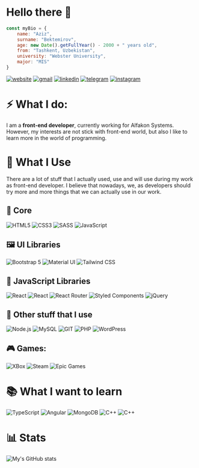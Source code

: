 # Hello there 👋

```js
const myBio = {
    name: "Aziz",
    surname: "Bektemirov",
    age: new Date().getFullYear() - 2000 + " years old",
    from: "Tashkent, Uzbekistan",
    university: "Webster University",
    major: "MIS"
}
```

[![website](https://img.shields.io/badge/-My%20site-000?style=for-the-badge&logo=github)](https://negativ-64.github.io/portfolio/)
[![gmail](https://img.shields.io/badge/-bektemirovaziz64%40yandex.com-000?style=for-the-badge&logo=gmail)](mailto:devismoilov@gmail.com)
[![linkedin](https://img.shields.io/badge/-LinkedIn-000?style=for-the-badge&logo=linkedin&logoColor=blue)](https://www.linkedin.com/in/aziz-bektemirov-0336181a5/)
[![telegram](https://img.shields.io/badge/-Telegram-000?style=for-the-badge&logo=telegram)](https://t.me/Rick_Decart)
[![instagram](https://img.shields.io/badge/-Instagram-000?style=for-the-badge&logo=instagram)](https://www.instagram.com/aza.smaktun/)

# ⚡️ What I do:

I am a <strong>front-end developer</strong>, currently working for Alfakon Systems. However, my interests are not stick with front-end world, but also I like to learn more in the world of programming.

# 🚀 What I Use

There are a lot of stuff that I actually used, use and will use during my work as front-end developer. I believe that nowadays, we, as developers should try more and more things that we can actually use in our work.
## 📰 Core
![HTML5](https://img.shields.io/badge/HTML-000?style=for-the-badge&logo=HTML5)
![CSS3](https://img.shields.io/badge/CSS-000?style=for-the-badge&logo=CSS3&logoColor=blue)
![SASS](https://img.shields.io/badge/SASS-000?style=for-the-badge&logo=SASS)
![JavaScript](https://img.shields.io/badge/JavaScript-000?style=for-the-badge&logo=javascript&logoColor=F7DF1E)
## :framed_picture: UI Libraries
![Bootstrap 5](https://img.shields.io/badge/Bootstrap-000?style=for-the-badge&logo=Bootstrap)
![Material UI](https://img.shields.io/badge/Material--UI-000?style=for-the-badge&logo=material-ui&logoColor=0081CB)
![Tailwind CSS](https://img.shields.io/badge/Tailwind_CSS-000?style=for-the-badge&logo=tailwind-css&logoColor=38B2AC)
## :crystal_ball: JavaScript Libraries
![React](https://img.shields.io/badge/REACT-000?style=for-the-badge&logo=REACT)
![React](https://img.shields.io/badge/Redux-000?style=for-the-badge&logo=redux&logoColor=593D88)
![React Router](https://img.shields.io/badge/React_Router-000?style=for-the-badge&logo=react-router&logoColor=CA4245)
![Styled Components](https://img.shields.io/badge/styled--components-000?style=for-the-badge&logo=styled-components&logoColor=DB7093)
![jQuery](https://img.shields.io/badge/jQuery-000?style=for-the-badge&logo=jquery&logoColor=0769AD)

## 📑  Other stuff that I use
![Node.js](https://img.shields.io/badge/Node.js-000?style=for-the-badge&logo=node.js)
![MySQL](https://img.shields.io/badge/MySQL-00000F?style=for-the-badge&logo=mysql&logoColor=white)
![GIT](https://img.shields.io/badge/git-000?style=for-the-badge&logo=git)
![PHP](https://img.shields.io/badge/php-000.svg?style=for-the-badge&logo=php&logoColor=23777BB4)
![WordPress](https://img.shields.io/badge/WordPress-000.svg?style=for-the-badge&logo=WordPress&logoColor=%23117AC9)

## 🎮 Games:
![XBox](https://img.shields.io/badge/xbox-000.svg?style=for-the-badge&logo=xbox&logoColor=%23107C10)
![Steam](https://img.shields.io/badge/steam-%23000000.svg?style=for-the-badge&logo=steam&logoColor=white)
![Epic Games](https://img.shields.io/badge/epicgames-000.svg?style=for-the-badge&logo=epicgames&logoColor=%23313131)

# :books: What I want to learn
![TypeScript](https://img.shields.io/badge/typescript-000.svg?style=for-the-badge&logo=typescript&logoColor=23007ACC)
![Angular](https://img.shields.io/badge/angular-000.svg?style=for-the-badge&logo=angular&logoColor=%23DD0031)
![MongoDB](https://img.shields.io/badge/MongoDB-000?style=for-the-badge&logo=MongoDB)
![C++](https://img.shields.io/badge/Flutter-000.svg?style=for-the-badge&logo=Flutter&logoColor=%2302569B)
![C++](https://img.shields.io/badge/c++-000.svg?style=for-the-badge&logo=c%2B%2B&logoColor=%2300599C)


# 📊 Stats
![My's GitHub stats](https://github-readme-stats.vercel.app/api?username=NegatiV-64&theme=dark&show_icons=true)

